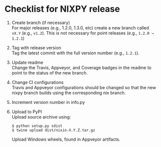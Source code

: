 # Checklist for NIXPY release

1. Create branch (if necessary)  
   For major releases (e.g., 1.2.0, 1.3.0, etc) create a new branch called `vX.Y` (e.g., `v1.2`).
   This is not necessary for point releases (e.g., `1.2.0 → 1.2.1`)
2. Tag with release version  
   Tag the latest commit with the full version number (e.g., `1.2.1`).
3. Update readme  
   Change the Travis, Appveyor, and Coverage badges in the readme to point to the status of the new branch.
4. Change CI configurations  
   Travis and Appveyor configurations should be changed so that the new nixpy branch builds using the corresponding nix branch.
5. Increment version number in info.py
6. Upload to PyPI  
   Upload source archive using:
   ```
   $ python setup.py sdist
   $ twine upload dist/nixio-X.Y.Z.tar.gz
   ```

   Upload Windows wheels, found in Appveyor artifacts.
